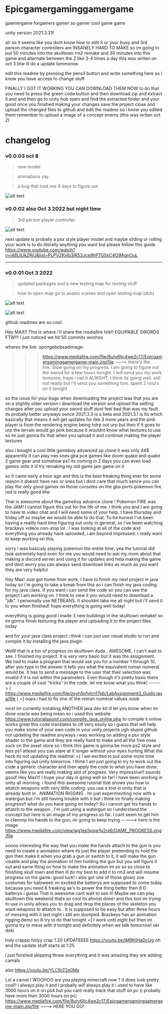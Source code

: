 # Epicgamergaminggamergame
gaemergame
forgamers
gamer
so gamer
cool game
game


unity version 2021.3.31f 

alr so it seems like you dont know how to edit it or your busy and 3rd person character controllers are INSANELY HARD TO MAKE
so im going to put 50 minutes into the skulltown rm2 remake and 30 minutes into this game and alternate between the 2 like 3-4 times a day this was writen on oct 3 btw ill do a update tommorow

edit this readme by pressing the pencil button and write something here so i know you have access to change stuff

FINALLY I GOT IT WORKING YOU CAN DOWNLOAD THEM NOW 
to do that you need to press the green code button
and then download zip and extract it and 
and then go to unity hub open and find the extracted folder 
and your good once you finished making your changes save the project 
close and upload the changed files to github and edit the readme so i know you edited them
remember to upload a image of a concept enemy (this was writen oct 2)

# changelog

### v0.0.03 oct 8 

> new model

> animations yay

> a bug that took me 4 days to figure out

![alt text](https://cdn.discordapp.com/attachments/919670012028002357/1028336902358716516/2022-10-08_09-00-30_AdobeExpress.gif)

### v0.0.02 also Oct 3 2022 but night time 

> 3rd person player controller

![alt text](https://cdn.discordapp.com/attachments/919670012028002357/1026717280383537192/unknown.png)

next update is probally a psx style player model and maybe sliding or rolling 
your work is to do literally anything you want but please follow this guide
https://www.youtube.com/watch?v=j48LtUkZRjU&list=PLPV2KyIb3jR53Jce9hP7G5xC4O9AgnOuL

------------------------------------------------------------------------------------------------------------

### v0.0.01 Oct 3 2022

> updated packages and a new testing map for testing stuff 

> how to open map go to assets scenes and open testing map (duh)

![alt text](https://cdn.discordapp.com/attachments/919670012028002357/1026579752364028054/unknown.png)

![alt text](https://cdn.discordapp.com/attachments/919670012028002357/1026579393079935086/unknown.png)

github readmes are so cool


Hey MAX!! This is where i'll share the mediafire link!! 
EQUIPABLE SWORDS FTW!!! 
i just noticed we hit 50 commits woohoo
 
wheres the link :spongebobsadimage:
>>>https://www.mediafire.com/file/8uty6ljc4we2c17/Epicgamergaminggamergame-main.zip/file ---> there's the link..Slow going on my progress. I am going to figure out the 
sword for a few hours tonight. I will send you my work tomorow, hope i nail it
>>>ALRIGHT, I think its going well. still not ready but i'll send you something tom. spent 2 hours on it tonight

so the issue for your bugs when downloading the project was that you are on a slightly older version i download the version and upload the setting changes after you upload your sword stuff dont feel bad that was my fault its probally better anyways sence 2021.3.3 is a beta and 2021.3.1 is lts which basically that means
it will get updates for like 3 more years and the pink player is from the rendering engine being hdrp not urp but then if it goes to urp the terrain would go pink because it wouldnt know what textures to use so im just gonna fix that when you upload it and continue making the player textures

also i bought a cool little gameboy advanced sp clone it was only 44$ apparently it can play nes snes gba pce games like doom quake and quake 2 game gear 
and somehow ps1 its coming in 2 days you can even load games onto it ill try remaking my old game jam game on it

so it came early a hour ago and this is the best freaking thing ever for some reason it doesnt have nes or snes but i dont care that much sence you can play the only good games on those consoles on the gba ports pokemon fire red is really good btw


That is awesome about the gameboy advance clone ! Pokemon FIRE was the JAM! I cannot figure this out for the life of me. I think you and I are going to have to video chat and I will need some of your help. I have thursday and friday off so maybe we would be able to do that. To be honest I've been having a reallly hard time figuring out unity in general, so i've been watching brackeys videos non-stop lol . I was looking at all of the code and everything you already have uploaded, i am beyond impressed. I really want to keep working on this. 

sorry i was basicaly playing pokemon the entire time, yea the tutorial did look extremely hard even for me you would need to ask my mom about that making a discord server and using it for updates and help making the game and dont worry you can always send download links as much as you want they are very helpful

Hey Max! Just got home from work, I have to finish my next project in java today so i'm going to take a break from this so i can finish my java coding for my java class. If you want i can send the code so you can see the project I am working on. I think to view it you would need to download a "jdk". I personally use NETBEANS. 
It shouldnt take me all night but i'll send it to you when finished! hope everything is going well today!

everything is going good i made 3 new buildings in the skulltown remake! so im gonna finish texturing the player and uploading it to the project files today

and for your java class project i think i can just use visual studio to run and compile it by installing the java plugin

WoW that is a ton of progress on skulltown dude , AWESOME, I can't wait to see. I finished my project. It is very very basic but it was the assignment. We had to make
a program that would ask you for a number 1 through 10, after you type in the answer it tells you what the equivalent roman numeral would be. It has to send a message
to the user that their selection was invalid if it is not within the parameters. Even though it's pretty basic there are a couple of cool "tricks" in the code.
let me know what you think! ------> ( https://www.mediafire.com/file/zoyh5n1vtrn17pb/LabAssignment3_Guido.java/file )   =] oops i had to fix one of the roman numeral 
values *noob*

nice! im currently instaliing ANOTHER java dev kit ill let you know when im done 
oracle was being mean so i used this website https://www.tutorialspoint.com/compile_java_online.php to compile it online works great
this code translates to c# very easily so i guess that will help you make some of your own code in your unity projects
ugh stupid github not updating the readme anyways i was working on adding a psx style shader to the game and they are really hard to make and all the free ones suck on the asset store so i think this game is gonna be more ps2 style and less ps1 atleast you can stare at it longer without your eyes hurting
What the heck its not updating the readme! ={ I am excited to put some more time into figuring out unity tomorrow. I think I am just going to try to work out the code 
a generic character and then apply the code to what you have done. seems like you are really making alot of progress. Very impressive!!
sounds good!
Hey Max!!! I hope your day is going well so far! i have been working in unity all morning. i found this awesome tutorial that shows you how to attatch weapons 
with very little coding. you use a tool in unity that is already built in . ANIMATION RIGGING . Im just experimenting now with a watergun but i'm still having 
trouble with it but i think im finally making progress!! what do you have going on today?
So i cannot get his hands to attatch to the weapon . I'm just using a watergun so i understand the concept but here is an image of my progress so far. 
I cant seem to get him to clammp his hands to the gun, im going to keep trying -----> here is the image https://www.mediafire.com/view/wg1ee5pqw1p2ra6/GAME_PROGRESS.png/file

ooooo interesting the way that you make the hands attach to the gun is you need to create a animation where its just the player pretending to hold the gun then make it when you grab a gun or switch to it, it will make the gun visable and play the animation of him holding the gun but you will figure it out and same thing on how to make the animation im so so so close to finishing skull town and then ill do my best to add it to rm2 and will resume progress on the game. good luck!
i also got one of those glowy zoe costumes for haloween im excited the batterys are supposed to come today because you need 8 freaking aa's to power the thing better then 8 D batterys i guess
That is awesome cant wait to see it! Maybe we can play skulltown this weekend thats so cool its almost done! and this tool im trying to use in unity allows you to drag and drop the places of the skeleton you want weapons to attatch to . It is supposed to be easy but after three hours of messing with it last night i still am stumped.
Brackeys has an animation rigging demo so ill try to do that tonight =]
I work until eight but then im gonna try to mess with it tonight and definitely when we talk tomorrow! 
oki doki


holy crappp holyy crap 1.20 UPDATEEEE https://youtu.be/iM9KtHaDcUg oh and the update stuff starts at 1:25

i just finished skipping threw everything
and it was amazing they are adding camals 

also https://youtu.be/YLC9rZ2e0Ms


Lol a camel ! WOOHOO are you playing minecraft now ? it does look pretty cool!!
i always play it and i probally will always play it i used to have like 3000 hours on it on ps4 but you cant really track that stuff on pc (i probally have more then 3000 hours on pc)
https://www.mediafire.com/file/8uty6ljc4we2c17/Epicgamergaminggamergame-main.zip/file ---> HERE YOU GO!
